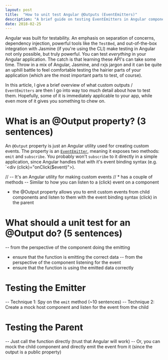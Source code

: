 ```yaml
---
layout: post
title:  "How to unit test Angular @Outputs (EventEmitters)"
description: "A brief guide on testing EventEmitters in Angular components."
date: 2018-02-25
---
```


Angular was built for testability. An emphasis on separation of concerns, dependency injection, powerful tools like the `TestBed`, and out-of-the-box integration with Jasmine (if you're using the CLI) make testing in Angular not only possible, but truly powerful. You can test *everything* in your Angular application. The catch is that learning these API's can take some time. Throw in a mix of Angular, Jasmine, and rxjs jargon and it can be quite an uphill battle to feel comfortable testing the hairier parts of your application (which are the most important parts to test, of course). 

In this article, I give a brief overview of what custom outputs / `EventEmitters` are then I go into way too much detail about how to test them.  Hopefully, some of it is immediately applicable to your app, while even more of it gives you something to chew on.

# What is an @Output property? (3 sentences)

An `@Output` property is just an Angular utility used for creating custom events. The property is an [`EventEmitter`](https://angular.io/api/core/EventEmitter), meaning it exposes two methods: `emit` and `subscribe`. You probably won't `subscribe` to it directly in a simple application, since Angular handles that with it's event binding syntax (e.g. `<div (click)="onClick($event)"></div>).


 // -- It's an Angular utility for making custom events
 // * has a couple of methods
-- Similar to how you can listen to a (click) event on a component
 * the @Output property allows you to emit custom events from child components and listen to them with the event binding syntax (click) in the parent 

# What should a unit test for an @Output do? (5 sentences)
-- from the perspective of the component doing the emitting
 * ensure that the function is emitting the correct data
-- from the perspective of the component listening for the event
 * ensure that the function is using the emitted data correctly
 
# Testing the Emitter
-- Technique 1: Spy on the `emit` method (~10 sentences)
-- Technique 2: Create a mock host component and listen for the event from the child

# Testing the Parent
-- Just call the function directly (trust that Angular will work)
-- Or, you can mock the child component and directly emit the event from it (since the output is a public property)

